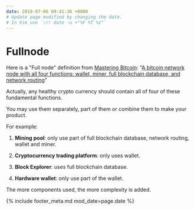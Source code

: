 ```yaml
---
date: 2018-07-06 09:41:36 +0000
# Update page modified by changing the date.                                   
# In Vim use `:r! date -u +"%F %T %z"`                                         
---
```


# Fullnode

Here is a "Full node" definition from [Mastering Bitcoin](https://github.com/bitcoinbook/bitcoinbook):
 "[A bitcoin network node with all four functions: wallet, miner, full blockchain database, and network routing](https://github.com/bitcoinbook/bitcoinbook/blob/develop/ch08.asciidoc#full_node_reference)"

Actually, any healthy crypto currency should contain all of four of these fundamental functions.

You may use them separately, part of them or combine them to make your product.

For example:

1. __Mining pool__: only use part of full blockchain database, network routing, wallet and miner.

2. __Cryptocurrency trading platform__: only uses wallet.

3. __Block Explorer__: uses full blockchain database.

4. __Hardware wallet__: only use part of the wallet.

The more components used, the more complexity is added.


{% include footer_meta.md mod_date=page.date %}
